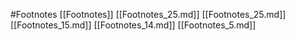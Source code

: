 #Footnotes 
 [[Footnotes]]
[[Footnotes_25.md]]
[[Footnotes_25.md]]
[[Footnotes_15.md]]
[[Footnotes_14.md]]
[[Footnotes_5.md]]